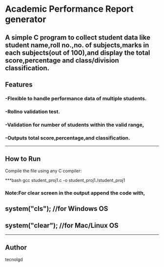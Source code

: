 # Academic Performance  Report generator


A simple C program to collect student data like student name,roll no.,no. of subjects,marks in each subjects(out of 100),and display the total score,percentage and class/division classification.
--------------

## Features
### -Flexible to handle performance data of multiple students.
### -Rollno validation test.
### -Validation for number of students  within the valid range,
### -Outputs total score,percentage,and classification.
--------------

## How to Run
Compile the file using any C compiler:

***bash
gcc student_proj1.c -o student_proj1./student_proj1

### Note:For clear screen in the output append the code with,
## system("cls");   //for Windows OS
## system("clear"); //for Mac/Linux OS
--------------

## Author
tecnolgd